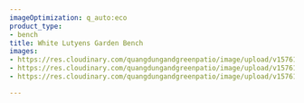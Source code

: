 ```yaml
---
imageOptimization: q_auto:eco
product_type:
- bench
title: White Lutyens Garden Bench
images:
- https://res.cloudinary.com/quangdungandgreenpatio/image/upload/v1576123836/posts/DSC07697_seqnuk.png
- https://res.cloudinary.com/quangdungandgreenpatio/image/upload/v1576123837/posts/DSC07716_yunho3.png
- https://res.cloudinary.com/quangdungandgreenpatio/image/upload/v1576123837/posts/DSC07702_gktxfa.png

---
```

